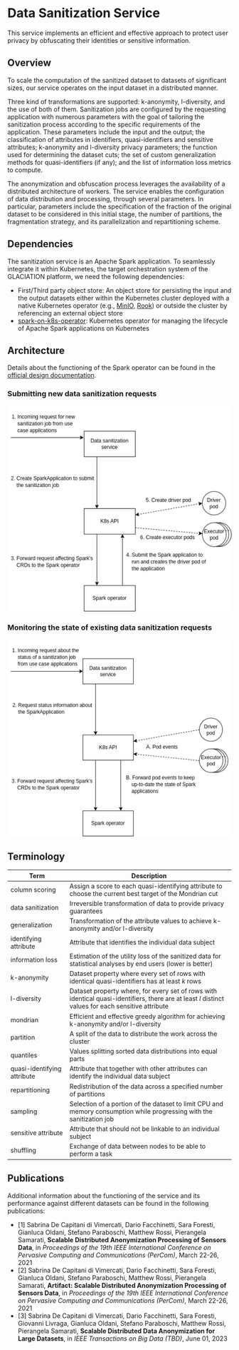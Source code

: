 # Data Sanitization Service

This service implements an efficient and effective approach to protect user
privacy by obfuscating their identities or sensitive information.

## Overview

To scale the computation of the sanitized dataset to datasets of significant
sizes, our service operates on the input dataset in a distributed manner.

Three kind of transformations are supported: k-anonymity, l-diversity, and the
use of both of them. Sanitization jobs are configured by the requesting
application with numerous parameters with the goal of tailoring the
sanitization process according to the specific requirements of the application.
These parameters include the input and the output; the classification of
attributes in identifiers, quasi-identifiers and sensitive attributes;
k-anonymity and l-diversity privacy parameters; the function used for
determining the dataset cuts; the set of custom generalization methods for
quasi-identifiers (if any); and the list of information loss metrics to
compute.

The anonymization and obfuscation process leverages the availability of a
distributed architecture of workers. The service enables the configuration of
data distribution and processing, through several parameters. In particular,
parameters include the specification of the fraction of the original dataset to
be considered in this initial stage, the number of partitions, the
fragmentation strategy, and its parallelization and repartitioning scheme.

## Dependencies

The sanitization service is an Apache Spark application. To seamlessly
integrate it within Kubernetes, the target orchestration system of the
GLACIATION platform, we need the following dependencies:

- First/Third party object store: An object store for persisting the input and
  the output datasets either within the Kubernetes cluster deployed with a
  native Kubernetes operator (e.g., [MinIO](https://github.com/minio/operator),
  [Rook](https://github.com/rook/rook)) or outside the cluster by referencing
  an external object store
- [spark-on-k8s-operator](https://github.com/GoogleCloudPlatform/spark-on-k8s-operator):
  Kubernetes operator for managing the lifecycle of Apache Spark applications
  on Kubernetes

## Architecture

Details about the functioning of the Spark operator can be found in the
[official design documentation](https://github.com/GoogleCloudPlatform/spark-on-k8s-operator/blob/master/docs/design.md).

### Submitting new data sanitization requests

![Image displaying the architecture of the service](docs/architecture.png)

### Monitoring the state of existing data sanitization requests

![Image displaying the architecture of the service](docs/architecture-status.png)

## Terminology

| Term | Description |
|---|---|
| column scoring | Assign a score to each quasi-identifying attribute to choose the current best target of the Mondrian cut |
| data sanitization | Irreversible transformation of data to provide privacy guarantees |
| generalization | Transformation of the attribute values to achieve k-anonymity and/or l-diversity |
| identifying attribute | Attribute that identifies the individual data subject |
| information loss | Estimation of the utility loss of the sanitized data for statistical analyses by end users (lower is better) |
| k-anonymity | Dataset property where every set of rows with identical quasi-identifiers has at least *k* rows |
| l-diversity | Dataset property where, for every set of rows with identical quasi-identifiers, there are at least *l* distinct values for each sensitive attribute |
| mondrian | Efficient and effective greedy algorithm for achieving k-anonymity and/or l-diversity |
| partition | A split of the data to distribute the work across the cluster |
| quantiles | Values splitting sorted data distributions into equal parts |
| quasi-identifying attribute | Attribute that together with other attributes can identify the individual data subject |
| repartitioning | Redistribution of the data across a specified number of partitions |
| sampling | Selection of a portion of the dataset to limit CPU and memory consumption while progressing with the sanitization job |
| sensitive attribute | Attribute that should not be linkable to an individual subject |
| shuffling | Exchange of data between nodes to be able to perform a task |

## Publications

Additional information about the functioning of the service and its performance
against different datasets can be found in the following publications:

- [1] Sabrina De Capitani di Vimercati, Dario Facchinetti, Sara Foresti,
  Gianluca Oldani, Stefano Paraboschi, Matthew Rossi, Pierangela Samarati,
  **Scalable Distributed Anonymization Processing of Sensors Data**,
  in *Proceedings of the 19th IEEE International Conference on Pervasive
  Computing and Communications (PerCom)*, March 22-26, 2021
- [2] Sabrina De Capitani di Vimercati, Dario Facchinetti, Sara Foresti,
  Gianluca Oldani, Stefano Paraboschi, Matthew Rossi, Pierangela Samarati,
  **Artifact: Scalable Distributed Anonymization Processing of Sensors Data**,
  in *Proceedings of the 19th IEEE International Conference on Pervasive
  Computing and Communications (PerCom)*, March 22-26, 2021
- [3] Sabrina De Capitani di Vimercati, Dario Facchinetti, Sara Foresti,
  Giovanni Livraga, Gianluca Oldani, Stefano Paraboschi, Matthew Rossi,
  Pierangela Samarati, **Scalable Distributed Data Anonymization for Large
  Datasets**, in *IEEE Transactions on Big Data (TBD)*, June 01, 2023
